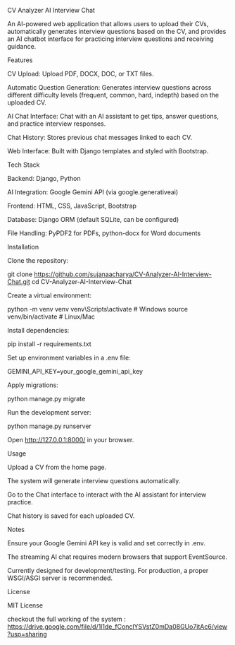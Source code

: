 CV Analyzer AI Interview Chat

An AI-powered web application that allows users to upload their CVs, automatically generates interview questions based on the CV, and provides an AI chatbot interface for practicing interview questions and receiving guidance.

Features

CV Upload: Upload PDF, DOCX, DOC, or TXT files.

Automatic Question Generation: Generates interview questions across different difficulty levels (frequent, common, hard, indepth) based on the uploaded CV.

AI Chat Interface: Chat with an AI assistant to get tips, answer questions, and practice interview responses.

Chat History: Stores previous chat messages linked to each CV.

Web Interface: Built with Django templates and styled with Bootstrap.

Tech Stack

Backend: Django, Python

AI Integration: Google Gemini API (via google.generativeai)

Frontend: HTML, CSS, JavaScript, Bootstrap

Database: Django ORM (default SQLite, can be configured)

File Handling: PyPDF2 for PDFs, python-docx for Word documents

Installation

Clone the repository:

git clone https://github.com/sujanaacharya/CV-Analyzer-AI-Interview-Chat.git
cd CV-Analyzer-AI-Interview-Chat


Create a virtual environment:

python -m venv venv
venv\Scripts\activate   # Windows
source venv/bin/activate # Linux/Mac


Install dependencies:

pip install -r requirements.txt


Set up environment variables in a .env file:

GEMINI_API_KEY=your_google_gemini_api_key


Apply migrations:

python manage.py migrate


Run the development server:

python manage.py runserver


Open http://127.0.0.1:8000/ in your browser.

Usage

Upload a CV from the home page.

The system will generate interview questions automatically.

Go to the Chat interface to interact with the AI assistant for interview practice.

Chat history is saved for each uploaded CV.

Notes

Ensure your Google Gemini API key is valid and set correctly in .env.

The streaming AI chat requires modern browsers that support EventSource.

Currently designed for development/testing. For production, a proper WSGI/ASGI server is recommended.

License

MIT License

checkout the full working of the system : https://drive.google.com/file/d/1l1de_fConclYSVstZ0mDa08GUo7itAc6/view?usp=sharing

